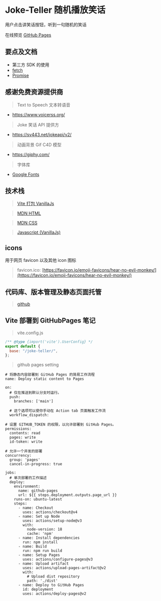 # Joke-Teller 随机播放笑话

用户点击讲笑话按钮，听到一句随机的笑话

在线预览 [GitHub Pages](https://azir-dev.github.io/joke-teller/)

## 要点及文档

- 第三方 SDK 的使用
- [fetch](https://developer.mozilla.org/zh-CN/docs/Web/API/Fetch_API/Using_Fetch)
- [Promise](https://developer.mozilla.org/zh-CN/docs/Web/JavaScript/Reference/Global_Objects/Promise)

## 感谢免费资源提供商

> Text to Speech 文本转语音

- https://www.voicerss.org/

> Joke 笑话 API 提供方

- https://sv443.net/jokeapi/v2/

> 动画背景 Gif C4D 模型

- https://giphy.com/

> 字体库

- [Google Fonts](https://fonts.google.com/)

## 技术栈

> [Vite 打包 VanillaJs](https://cn.vitejs.dev/)

> [MDN HTML](https://developer.mozilla.org/zh-CN/docs/Learn/HTML)

> [MDN CSS](https://developer.mozilla.org/zh-CN/docs/Learn/CSS)

> [Javascript (VanillaJs)](https://developer.mozilla.org/zh-CN/docs/Learn/JavaScript)

## icons

用于网页 favicon 以及其他 icon 图标

> favicon.ico: [https://favicon.io/emoji-favicons/hear-no-evil-monkey/](https://favicon.io/emoji-favicons/hear-no-evil-monkey/)

## 代码库、版本管理及静态页面托管

> [github](https://github.com/)

## Vite 部署到 GitHubPages 笔记

> vite.config.js

```js
/** @type {import('vite').UserConfig} */
export default {
  base: "/joke-teller/",
};
```

> github pages setting

```
# 将静态内容部署到 GitHub Pages 的简易工作流程
name: Deploy static content to Pages

on:
  # 仅在推送到默认分支时运行。
  push:
    branches: ['main']

  # 这个选项可以使你手动在 Action tab 页面触发工作流
  workflow_dispatch:

# 设置 GITHUB_TOKEN 的权限，以允许部署到 GitHub Pages。
permissions:
  contents: read
  pages: write
  id-token: write

# 允许一个并发的部署
concurrency:
  group: 'pages'
  cancel-in-progress: true

jobs:
  # 单次部署的工作描述
  deploy:
    environment:
      name: github-pages
      url: ${{ steps.deployment.outputs.page_url }}
    runs-on: ubuntu-latest
    steps:
      - name: Checkout
        uses: actions/checkout@v4
      - name: Set up Node
        uses: actions/setup-node@v3
        with:
          node-version: 18
          cache: 'npm'
      - name: Install dependencies
        run: npm install
      - name: Build
        run: npm run build
      - name: Setup Pages
        uses: actions/configure-pages@v3
      - name: Upload artifact
        uses: actions/upload-pages-artifact@v2
        with:
          # Upload dist repository
          path: './dist'
      - name: Deploy to GitHub Pages
        id: deployment
        uses: actions/deploy-pages@v2
```
